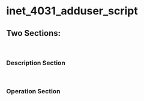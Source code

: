 # inet_4031_adduser_script

<h2>Two Sections:</h2>

<br>


<h3>Description Section</h3>


<br>


<h3>Operation Section</h3>

